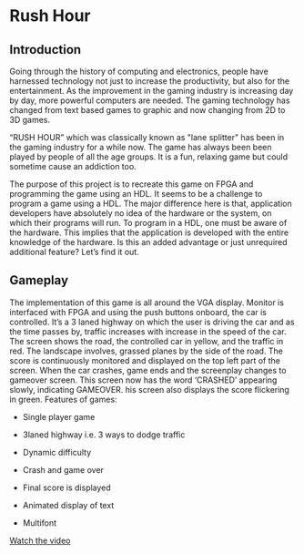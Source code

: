 # Rush Hour

## Introduction

Going through the history of computing and electronics, people have harnessed technology not
just to increase the productivity, but also for the entertainment. As the improvement in the
gaming industry is increasing day by day, more powerful computers are needed. The gaming
technology has changed from text based games to graphic and now changing from 2D to 3D
games.


“RUSH HOUR” which was classically known as "lane splitter" has been in the gaming
industry for a while now. The game has always been been played by people of all the age
groups. It is a fun, relaxing game but could sometime cause an addiction too.


The purpose of this project is to recreate this game on FPGA and programming the game using
an HDL. It seems to be a challenge to program a game using a HDL. The major difference here is that,
application developers have absolutely no idea of the hardware or the system, on which their
programs will run. To program in a HDL, one must be aware of the hardware. This implies that
the application is developed with the entire knowledge of the hardware. Is this an added
advantage or just unrequired additional feature? Let’s find it out.


## Gameplay
The implementation of this game is all around the VGA display. Monitor is interfaced with 
FPGA and using the push buttons onboard, the car is controlled. It’s a 3 laned highway on
which the user is driving the car and as the time passes by, traffic increases with increase in the
speed of the car. The screen shows the road, the controlled car in yellow, and the traffic in red.
The landscape involves, grassed planes by the side of the road. The score is continuously
monitored and displayed on the top left part of the screen. When the car crashes, game ends and
the screenplay changes to gameover screen. This screen now has the word ‘CRASHED’
appearing slowly, indicating GAMEOVER. his screen also displays the score flickering in green.
Features of games:
  * Single player game

  * 3laned highway i.e. 3 ways to dodge traffic

  * Dynamic difficulty
  
  * Crash and game over

  * Final score is displayed

  * Animated display of text

  * Multifont


[Watch the video](https://www.youtube.com/watch?v=s36H25OkzVQ)
